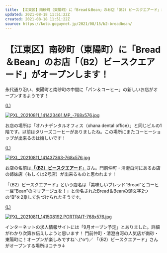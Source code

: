 ```yaml
---
title: 【江東区】南砂町（東陽町）に「Bread＆Bean」のお店「（B2）ビースクエアード」がオープンします！ | 号外NET 江東区
updated: 2021-08-18 11:51:22Z
created: 2021-08-18 11:51:22Z
source: https://koto.goguynet.jp/2021/08/15/b2-breadbean/
---
```


# 【江東区】南砂町（東陽町）に「Bread＆Bean」のお店「（B2）ビースクエアード」がオープンします！

永代通り沿い、東陽町と南砂町の中間に「パン＆コーヒー」の新しいお店がオープンするようです！

[(L)](https://koto.goguynet.jp/wp-content/uploads/sites/112/2021/08/PXL_20210811_141423461.MP_.jpg)

[![PXL_20210811_141423461.MP_-768x576.jpg](../_resources/PXL_20210811_141423461.MP_-768x576.jpg)](https://koto.goguynet.jp/wp-content/uploads/sites/112/2021/08/PXL_20210811_141423461.MP_.jpg)

お店の場所は「オハナデンタルオフィス（ohana dental office）」と同じビルの1階です。以前はタリーズコーヒーがありましたね。この場所にまたコーヒーショップが出来るのは嬉しいです！

[(L)](https://koto.goguynet.jp/wp-content/uploads/sites/112/2021/08/PXL_20210811_141437363.jpg)

[![PXL_20210811_141437363-768x576.jpg](../_resources/PXL_20210811_141437363-768x576.jpg)](https://koto.goguynet.jp/wp-content/uploads/sites/112/2021/08/PXL_20210811_141437363.jpg)

お店の名前は[**「（B2）ビースクエアード**」](https://bsquared.jp/)さん。門前仲町・清澄白河にあるお店の姉妹店（もしくは2号店）が出来るものと思われます！

「（B2）ビースクエアード」という店名は「美味しいブレッド“Bread”とコーヒー豆“Bean”のマリアージュを！」と命名されたBread＆Beanの頭文字2つの“B”を2乗して名づけられたそうです。

[(L)](https://koto.goguynet.jp/wp-content/uploads/sites/112/2021/08/PXL_20210811_141508192.PORTRAIT.jpg)

[![PXL_20210811_141508192.PORTRAIT-768x576.jpg](../_resources/PXL_20210811_141508192.PORTRAIT-768x576.jpg)](https://koto.goguynet.jp/wp-content/uploads/sites/112/2021/08/PXL_20210811_141508192.PORTRAIT.jpg)

インターネットの求人情報サイトには「9月オープン予定」とありました。詳細がわかり次第お伝えしようと思います！
門前仲町・清澄白河の人気店が南砂・東陽町に！オープンが楽しみですね＼(^o^)／
「（B2）ビースクエアード」さんがオープンする場所はコチラ↓
